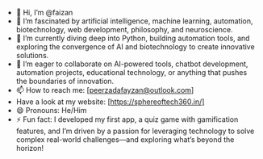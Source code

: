 - 👋 Hi, I’m @faizan  
- 👀 I’m fascinated by artificial intelligence, machine learning, automation, biotechnology, web development, philosophy, and neuroscience.  
- 🌱 I’m currently diving deep into Python, building automation tools, and exploring the convergence of AI and biotechnology to create innovative solutions.  
- 💞️ I’m eager to collaborate on AI-powered tools, chatbot development, automation projects, educational technology, or anything that pushes the boundaries of innovation.  
- 📫 How to reach me: [peerzadafayzan@outlook.com]  
-    Have a look at my website: [https://sphereoftech360.in/] 
- 😄 Pronouns: He/Him  
- ⚡ Fun fact: I developed my first app, a quiz game with gamification features, and I’m driven by a passion for leveraging technology to solve complex real-world challenges—and exploring what’s beyond the horizon!  

<!---
f3r33n/f3r33n is a ✨ special ✨ repository because its `README.md` (this file) appears on your GitHub profile.
You can click the Preview link to take a look at your changes.
--->
